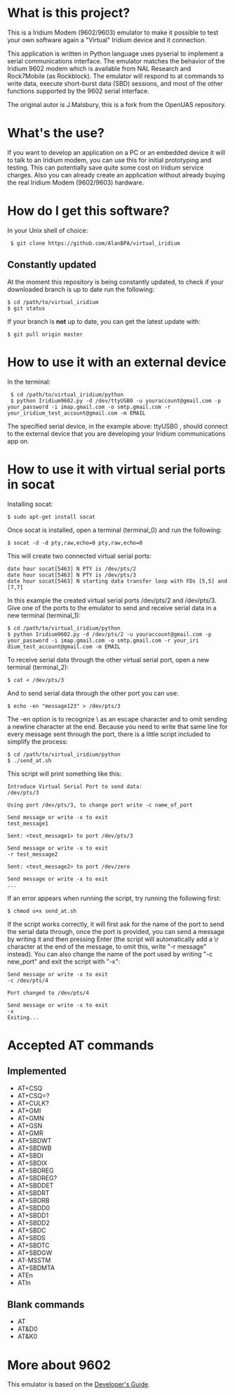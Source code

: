 # What is this project?

This is a Iridium Modem (9602/9603) emulator to make it possible to test your own software again a "Virtual" Iridium device and it connection.

This application is written in Python language uses pyserial to implement a serial communications interface. The emulator matches the behavior of the Iridium 9602 modem which is available from NAL Research and Rock7Mobile (as Rockblock). The emulator will respond to at commands to write data, execute short-burst data (SBD) sessions, and most of the other functions supported by the 9602 serial interface.

The original autor is J.Malsbury, this is a fork from the OpenUAS repository.

# What's the use?

If you want to develop an application on a PC or an embedded device it will to talk to an Iridium modem, you can use this for initial prototyping and testing. This can potentially save quite some cost on Iridium service charges. Also you can already create an application without already buying the real Iridium Modem (9602/9603) hardware.

# How do I get this software?

In your Unix shell of choice:
```
 $ git clone https://github.com/AlanBPA/virtual_iridium
```

## Constantly updated

At the moment this repository is being constantly updated, to check if your downloaded branch is up to date run the following:
```
$ cd /path/to/virtual_iridium
$ git status
```

If your branch is **not** up to date, you can get the latest update with:
```
$ git pull origin master
```

# How to use it with an external device

In the terminal:
```
 $ cd /path/to/virtual_iridium/python
 $ python Iridium9602.py -d /dev/ttyUSB0 -u youraccount@gmail.com -p your_password -i imap.gmail.com -o smtp.gmail.com -r your_iridium_test_account@gmail.com -m EMAIL
```

The specified serial device, in the example above: ttyUSB0 , should connect to the external device that you are developing your Iridium communications app on. 

# How to use it with virtual serial ports in socat

Installing socat:
```
$ sudo apt-get install socat
```

Once socat is installed, open a terminal (terminal_0) and run the following:
```
$ socat -d -d pty,raw,echo=0 pty,raw,echo=0
```
This will create two connected virtual serial ports:
```
date hour socat[5463] N PTY is /dev/pts/2
date hour socat[5463] N PTY is /dev/pts/3
date hour socat[5463] N starting data transfer loop with FDs [5,5] and [7,7]
```
In this example the created virtual serial ports /dev/pts/2 and /dev/pts/3. Give one of the ports to the emulator to send and receive serial data in a new terminal (terminal_1):
```
$ cd /path/to/virtual_iridium/python                                                                                                      
$ python Iridium9602.py -d /dev/pts/2 -u youraccount@gmail.com -p your_password -i imap.gmail.com -o smtp.gmail.com -r your_iri    dium_test_account@gmail.com -m EMAIL
```

To receive serial data through the other virtual serial port, open a new terminal (terminal_2):
```
$ cat < /dev/pts/3
```

And to send serial data through the other port you can use:
```
$ echo -en "message123" > /dev/pts/3
```
The -en option is to recognize \ as an escape character and to omit sending a newline character at the end. Because you need to write that same line for every message sent through the port, there is a little script included to simplify the process:
```
$ cd /path/to/virtual_iridium/python
$ ./send_at.sh
```
This script will print something like this:
```
Introduce Virtual Serial Port to send data:
/dev/pts/3

Using port /dev/pts/3, to change port write -c name_of_port

Send message or write -x to exit
test_message1

Sent: <test_message1> to port /dev/pts/3

Send message or write -x to exit
-r test_message2

Sent: <test_message2> to port /dev/zero

Send message or write -x to exit 
...
```
If an error appears when running the script, try running the following first:
```
$ chmod u+x send_at.sh
```

If the script works correctly, it will first ask for the name of the port to send the serial data through, once the port is provided, you can send a message by writing it and then pressing Enter (the script will automatically add a \r character at the end of the message, to omit this, write "-r message" instead). You can also change the name of the port used by writing "-c new_port" and exit the script with "-x":
```
Send message or write -x to exit
-c /dev/pts/4

Port changed to /dev/pts/4

Send message or write -x to exit
-x
Exiting...
```

# Accepted AT commands

## Implemented
* AT+CSQ
* AT+CSQ=?
* AT+CULK?
* AT+GMI
* AT+GMN
* AT+GSN
* AT+GMR
* AT+SBDWT
* AT+SBDWB
* AT+SBDI
* AT+SBDIX
* AT+SBDREG
* AT+SBDREG?
* AT+SBDDET
* AT+SBDRT
* AT+SBDRB
* AT+SBDD0
* AT+SBDD1
* AT+SBDD2
* AT+SBDC
* AT+SBDS
* AT+SBDTC
* AT+SBDGW
* AT-MSSTM
* AT+SBDMTA
* ATEn
* ATIn

## Blank commands
* AT
* AT&D0
* AT&K0

# More about 9602

This emulator is based on the [Developer's Guide](https://www.satcom.pro/upload/iblock/757/IRDM_IridiumSBDService_V3_DEVGUIDE_9Mar2012.pdf).
